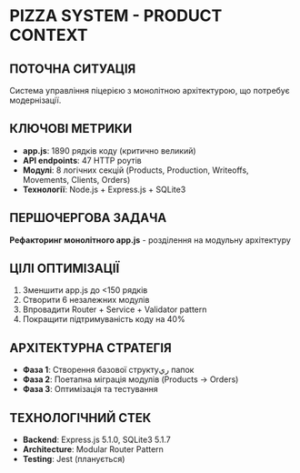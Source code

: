 # PIZZA SYSTEM - PRODUCT CONTEXT

## ПОТОЧНА СИТУАЦІЯ
Система управління піцерією з монолітною архітектурою, що потребує модернізації.

## КЛЮЧОВІ МЕТРИКИ
- **app.js**: 1890 рядків коду (критично великий)
- **API endpoints**: 47 HTTP роутів  
- **Модулі**: 8 логічних секцій (Products, Production, Writeoffs, Movements, Clients, Orders)
- **Технології**: Node.js + Express.js + SQLite3

## ПЕРШОЧЕРГОВА ЗАДАЧА
**Рефакторинг монолітного app.js** - розділення на модульну архітектуру

## ЦІЛІ ОПТИМІЗАЦІЇ
1. Зменшити app.js до <150 рядків
2. Створити 6 незалежних модулів  
3. Впровадити Router + Service + Validator pattern
4. Покращити підтримуваність коду на 40%

## АРХІТЕКТУРНА СТРАТЕГІЯ
- **Фаза 1**: Створення базової структуري папок
- **Фаза 2**: Поетапна міграція модулів (Products → Orders)  
- **Фаза 3**: Оптимізація та тестування

## ТЕХНОЛОГІЧНИЙ СТЕК
- **Backend**: Express.js 5.1.0, SQLite3 5.1.7
- **Architecture**: Modular Router Pattern
- **Testing**: Jest (планується)
